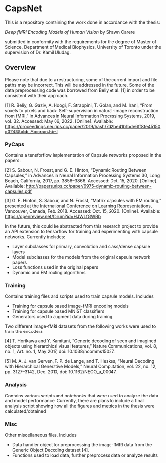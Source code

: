 # CapsNet

This is a repository containing the work done in accordance with the thesis:

*Deep fMRI Encoding Models of Human Vision* by Shawn Carere

submitted in conformity with the requirements for the degree of Master of Science,
Department of Medical Biophysics, University of Toronto under the supervision of
Dr. Kamil Uludag.

## Overview

Please note that due to a restructuring, some of the current import and file paths
may be incorrect. This will be addressed in the future. Some of the data preprocessing
code was borrowed from Beliy et al. [1] in order to be consistent with their approach.

[1] R. Beliy, G. Gaziv, A. Hoogi, F. Strappini, T. Golan, and M. Irani, “From voxels to pixels and back: Self-supervision in natural-image reconstruction from fMRI,” in Advances in Neural Information Processing Systems, 2019, vol. 32. Accessed: May 06, 2022. [Online]. Available: https://proceedings.neurips.cc/paper/2019/hash/7d2be41b1bde6ff8fe45150c37488ebb-Abstract.html


### PyCaps

Contains a tensforflow implementation of Capsule networks proposed in the papers:

[2] S. Sabour, N. Frosst, and G. E. Hinton, “Dynamic Routing Between Capsules,” in Advances in Neural Information Processing Systems 30, Long Beach, California, 2017, pp. 3856–3866. Accessed: Oct. 15, 2020. [Online]. Available: http://papers.nips.cc/paper/6975-dynamic-routing-between-capsules.pdf

[3] G. E. Hinton, S. Sabour, and N. Frosst, “Matrix capsules with EM routing,” presented at the International Conference on Learning Representations, Vancouver, Canada, Feb. 2018. Accessed: Oct. 15, 2020. [Online]. Available: https://openreview.net/forum?id=HJWLfGWRb

In the future, this could be abstracted from this research project to provide an 
API extension to tensorflow for training and experimenting with capsule networks. 
Currently includes:

  - Layer subclasses for primary, convolution and class/dense capsule layers
  - Model subclasses for the models from the original capsule network papers
  - Loss functions used in the original papers
  - Dynamic and EM routing algorithms

### Training

Contains training files and scripts used to train capsule models. Includes

  - Training for capsule based image-fMRI encoding models
  - Training for capsule based MNIST classifiers
  - Generators used to augment data during training

Two different image-fMRI datasets from the following works were used to train the encoders

[4] T. Horikawa and Y. Kamitani, “Generic decoding of seen and imagined objects using hierarchical visual features,” Nature Communications, vol. 8, no. 1, Art. no. 1, May 2017, doi: 10.1038/ncomms15037.

[5] M. A. J. van Gerven, F. P. de Lange, and T. Heskes, “Neural Decoding with Hierarchical Generative Models,” Neural Computation, vol. 22, no. 12, pp. 3127–3142, Dec. 2010, doi: 10.1162/NECO_a_00047.

### Analysis

Contains various scripts and notebooks that were used to analyze the data and model
performance. Currently, there are plans to include a final analysis script showing how all the figures and metrics
in the thesis were calculated/obtained

### Misc

Other miscellaneous files. Includes

  - Data handler object for preprocessing the image-fMRI data from the Generic 
  Object Decoding dataset [4].
  - Functions used to load data, further preprocess data or analyze results